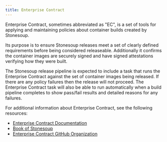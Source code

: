 ```yaml
---
title: Enterprise Contract
---
```


Enterprise Contract, sometimes abbreviated as "EC", is a set of tools for
applying and maintaining policies about container builds created by Stonesoup.

Its purpose is to ensure Stonesoup releases meet a set of clearly defined
requirements before being considered releaseable. Additionally it confirms the
container images are securely signed and have signed attestations verifying
how they were built.

The Stonesoup release pipeline is expected to include a task that runs the
Enterprise Contract against the set of container images being released. If
there are any policy failures then the release will not proceed. The
Enterprise Contract task will also be able to run automatically when a build
pipeline completes to show pass/fail results and detailed reasons for any
failures.

For additional information about Enterprise Contract, see the following
resources:

* [Enterprise Contract Documentation](https://hacbs-contract.github.io/)
* [Book of Stonesoup](https://redhat-appstudio.github.io/book/book/enterprise-contract.html)
* [Enterprise Contract GitHub Organization](https://github.com/hacbs-contract)
